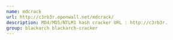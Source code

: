 ```yaml
---
name: mdcrack
url: http://c3rb3r.openwall.net/mdcrack/
description: MD4/MD5/NTLM1 hash cracker URL : http://c3rb3r.
group: blackarch blackarch-cracker
---
```

